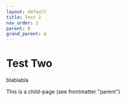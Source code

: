 ```yaml
---
layout: default
title: Test 2
nav_order: 2
parent: B
grand_parent: A
---
```


# Test Two
blablabla

This is a child-page (see frontmatter "parent")